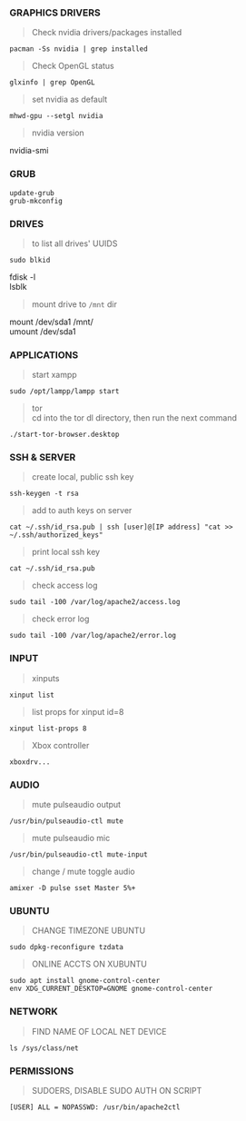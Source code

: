 ### GRAPHICS DRIVERS    

> Check nvidia drivers/packages installed   

`pacman -Ss nvidia | grep installed`    
    
    

> Check OpenGL status   

`glxinfo | grep OpenGL`      

> set nvidia as default   

`mhwd-gpu --setgl nvidia`   

> nvidia version   

nvidia-smi   

### GRUB    

`update-grub`   
`grub-mkconfig`   

### DRIVES    

> to list all drives' UUIDS   

`sudo blkid`   

fdisk -l   
lsblk   

> mount drive to `/mnt` dir   

mount /dev/sda1 /mnt/   
umount /dev/sda1   

### APPLICATIONS    

> start xampp   

`sudo /opt/lampp/lampp start`   

> tor   
> cd into the tor dl directory, then run the next command   

`./start-tor-browser.desktop`   

### SSH & SERVER    

> create local, public ssh key    

`ssh-keygen -t rsa`   

> add to auth keys on server   

`cat ~/.ssh/id_rsa.pub | ssh [user]@[IP address] "cat >> ~/.ssh/authorized_keys"`   

> print local ssh key   

`cat ~/.ssh/id_rsa.pub`   

> check access log   

`sudo tail -100 /var/log/apache2/access.log`   

> check error log   

`sudo tail -100 /var/log/apache2/error.log`    

### INPUT    

> xinputs   

`xinput list`   

> list props for xinput id=8   

`xinput list-props 8`    

> Xbox controller   

`xboxdrv...`    

### AUDIO    

> mute pulseaudio output   

`/usr/bin/pulseaudio-ctl mute`      

> mute pulseaudio mic   

`/usr/bin/pulseaudio-ctl mute-input`   

> change / mute toggle audio   

`amixer -D pulse sset Master 5%+`   

### UBUNTU    

> CHANGE TIMEZONE UBUNTU   

`sudo dpkg-reconfigure tzdata`   

> ONLINE ACCTS ON XUBUNTU   

`sudo apt install gnome-control-center`   
`env XDG_CURRENT_DESKTOP=GNOME gnome-control-center`   

### NETWORK    

> FIND NAME OF LOCAL NET DEVICE   

`ls /sys/class/net`   

### PERMISSIONS    

> SUDOERS, DISABLE SUDO AUTH ON SCRIPT   

`[USER] ALL = NOPASSWD: /usr/bin/apache2ctl`   
